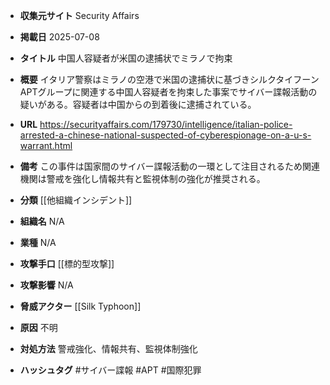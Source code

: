 - **収集元サイト**
Security Affairs

- **掲載日**
2025-07-08

- **タイトル**
中国人容疑者が米国の逮捕状でミラノで拘束

- **概要**
イタリア警察はミラノの空港で米国の逮捕状に基づきシルクタイフーンAPTグループに関連する中国人容疑者を拘束した事案でサイバー諜報活動の疑いがある。容疑者は中国からの到着後に逮捕されている。

- **URL**
https://securityaffairs.com/179730/intelligence/italian-police-arrested-a-chinese-national-suspected-of-cyberespionage-on-a-u-s-warrant.html

- **備考**
この事件は国家間のサイバー諜報活動の一環として注目されるため関連機関は警戒を強化し情報共有と監視体制の強化が推奨される。

- **分類**
[[他組織インシデント]]

- **組織名**
N/A

- **業種**
N/A

- **攻撃手口**
[[標的型攻撃]]

- **攻撃影響**
N/A

- **脅威アクター**
[[Silk Typhoon]]

- **原因**
不明

- **対処方法**
警戒強化、情報共有、監視体制強化

- **ハッシュタグ**
#サイバー諜報 #APT #国際犯罪
